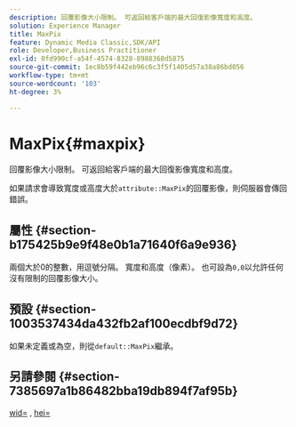 ```yaml
---
description: 回覆影像大小限制。 可返回給客戶端的最大回復影像寬度和高度。
solution: Experience Manager
title: MaxPix
feature: Dynamic Media Classic,SDK/API
role: Developer,Business Practitioner
exl-id: 0fd990cf-a54f-4574-8328-8988368d5875
source-git-commit: 1ec8b59f442eb96c6c3f5f1405d57a38a86bd056
workflow-type: tm+mt
source-wordcount: '103'
ht-degree: 3%

---
```


# MaxPix{#maxpix}

回覆影像大小限制。 可返回給客戶端的最大回復影像寬度和高度。

如果請求會導致寬度或高度大於`attribute::MaxPix`的回覆影像，則伺服器會傳回錯誤。

## 屬性 {#section-b175425b9e9f48e0b1a71640f6a9e936}

兩個大於0的整數，用逗號分隔。 寬度和高度（像素）。 也可設為`0,0`以允許任何沒有限制的回覆影像大小。

## 預設 {#section-1003537434da432fb2af100ecdbf9d72}

如果未定義或為空，則從`default::MaxPix`繼承。

## 另請參閱 {#section-7385697a1b86482bba19db894f7af95b}

[wid=](../../../../../is-api/http-ref/image-serving-api-ref/c-http-protocol-reference/c-command-reference/r-is-http-wid.md#reference-bfeadcb67bf4485f851eb21345527e47) ,  [hei=](../../../../../is-api/http-ref/image-serving-api-ref/c-http-protocol-reference/c-command-reference/r-is-http-hei.md#reference-6d6f556ccc0e4b98a815e8a5c1944a96)
